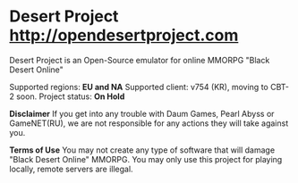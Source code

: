 # Desert Project http://opendesertproject.com
Desert Project is an Open-Source emulator for online MMORPG "Black Desert Online"

Supported regions: **EU and NA**
Supported client: v754 (KR), moving to CBT-2 soon.
Project status: **On Hold**

**Disclaimer** If you get into any trouble with Daum Games, Pearl Abyss or GameNET(RU), we are not responsible for any actions they will take against you.

**Terms of Use** You may not create any type of software that will damage "Black Desert Online" MMORPG. You may only use this project for playing locally, remote servers are illegal.
